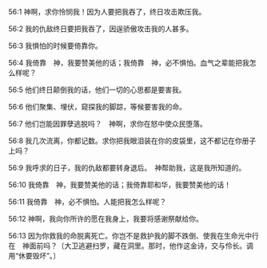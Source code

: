 <a id="1"></a>56:1  神啊，求你怜悯我！因为人要把我吞了，终日攻击欺压我。  

<a id="2"></a>56:2  我的仇敌终日要把我吞了，因逞骄傲攻击我的人甚多。  

<a id="3"></a>56:3  我惧怕的时候要倚靠你。  

<a id="4"></a>56:4  我倚靠　神，我要赞美他的话；我倚靠　神，必不惧怕。血气之辈能把我怎么样呢？  

<a id="5"></a>56:5  他们终日颠倒我的话，他们一切的心思都是要害我。  

<a id="6"></a>56:6  他们聚集、埋伏，窥探我的脚踪，等候要害我的命。  

<a id="7"></a>56:7  他们岂能因罪孽逃脱吗？　神啊，求你在怒中使众民堕落。  

<a id="8"></a>56:8  我几次流离，你都记数。求你把我眼泪装在你的皮袋里，这不都记在你册子上吗？  

<a id="9"></a>56:9  我呼求的日子，我的仇敌都要转身退后。　神帮助我，这是我所知道的。  

<a id="10"></a>56:10  我倚靠　神，我要赞美他的话；我倚靠耶和华，我要赞美他的话！  

<a id="11"></a>56:11  我倚靠　神，必不惧怕。人能把我怎么样呢？  

<a id="12"></a>56:12  神啊，我向你所许的愿在我身上，我要将感谢祭献给你。  

<a id="13"></a>56:13  因为你救我的命脱离死亡。你岂不是救护我的脚不跌倒、使我在生命光中行在　神面前吗？〔大卫逃避扫罗，藏在洞里。那时，他作这金诗，交与伶长。调用“休要毁坏”。〕  
